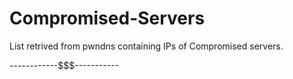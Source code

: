 # Compromised-Servers
List retrived from pwndns containing IPs of Compromised servers.




------------$$$-----------
